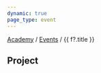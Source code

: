 ```yaml
---
dynamic: true
page_type: event
---
```


<script setup>
import { useData } from 'vitepress'
const { params, frontmatter: f } = useData()
</script>

<a class="no-underline text-xl" href="/academy/">Academy</a>  / <a class="no-underline text-xl" href="/academy/events/">Events</a> / {{ f?.title }}

<EventDetails v-bind="f" />

<!-- @content -->

<youtube-embed v-if="f.youtube_video" :video="f.youtube_video"></youtube-embed>

<youtube-embed v-if="f.live_stream" :video="f.live_stream"></youtube-embed>

<EventSchedule :schedule="f?.schedule" />

<EventMedia class="mt-4" :media="f.media" />

## Project

<ProjectCard class="m-4 max-w-55ch" v-bind="f?.project" />

<!-- <pre class="text-xs">{{ frontmatter }}</pre> -->
